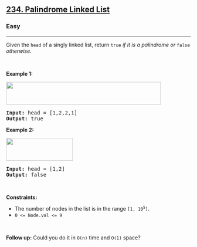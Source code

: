<h2><a href="https://leetcode.com/problems/palindrome-linked-list/">234. Palindrome Linked List</a></h2><h3>Easy</h3><hr><div style="user-select: auto;"><p style="user-select: auto;">Given the <code style="user-select: auto;">head</code> of a singly linked list, return <code style="user-select: auto;">true</code><em style="user-select: auto;"> if it is a palindrome or </em><code style="user-select: auto;">false</code><em style="user-select: auto;"> otherwise</em>.</p>

<p style="user-select: auto;">&nbsp;</p>
<p style="user-select: auto;"><strong class="example" style="user-select: auto;">Example 1:</strong></p>
<img alt="" src="https://assets.leetcode.com/uploads/2021/03/03/pal1linked-list.jpg" style="width: 422px; height: 62px; user-select: auto;">
<pre style="user-select: auto;"><strong style="user-select: auto;">Input:</strong> head = [1,2,2,1]
<strong style="user-select: auto;">Output:</strong> true
</pre>

<p style="user-select: auto;"><strong class="example" style="user-select: auto;">Example 2:</strong></p>
<img alt="" src="https://assets.leetcode.com/uploads/2021/03/03/pal2linked-list.jpg" style="width: 182px; height: 62px; user-select: auto;">
<pre style="user-select: auto;"><strong style="user-select: auto;">Input:</strong> head = [1,2]
<strong style="user-select: auto;">Output:</strong> false
</pre>

<p style="user-select: auto;">&nbsp;</p>
<p style="user-select: auto;"><strong style="user-select: auto;">Constraints:</strong></p>

<ul style="user-select: auto;">
	<li style="user-select: auto;">The number of nodes in the list is in the range <code style="user-select: auto;">[1, 10<sup style="user-select: auto;">5</sup>]</code>.</li>
	<li style="user-select: auto;"><code style="user-select: auto;">0 &lt;= Node.val &lt;= 9</code></li>
</ul>

<p style="user-select: auto;">&nbsp;</p>
<strong style="user-select: auto;">Follow up:</strong> Could you do it in <code style="user-select: auto;">O(n)</code> time and <code style="user-select: auto;">O(1)</code> space?</div>